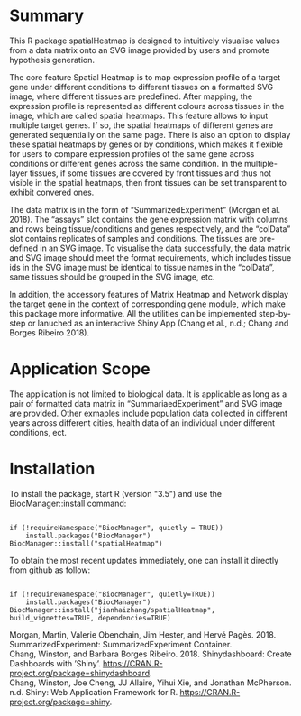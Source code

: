 # Summary

This R package spatialHeatmap is designed to intuitively visualise values from a data matrix onto an SVG image provided by users and promote hypothesis generation.  

The core feature Spatial Heatmap is to map expression profile of a target gene under different conditions to different tissues on a formatted SVG image, where different tissues are predefined. After mapping, the expression profile is represented as different colours across tissues in the image, which are called spatial heatmaps. This feature allows to input multiple target genes. If so, the spatial heatmaps of different genes are generated sequentially on the same page. There is also an option to display these spatial heatmaps by genes or by conditions, which makes it flexible for users to compare expression profiles of the same gene across conditions or different genes across the same condition. In the multiple-layer tissues, if some tissues are covered by front tissues and thus not visible in the spatial heatmaps, then front tissues can be set transparent to exhibit convered ones.  

The data matrix is in the form of “SummarizedExperiment” (Morgan et al. 2018). The “assays” slot contains the gene expression matrix with columns and rows being tissue/conditions and genes respectively, and the “colData” slot contains replicates of samples and conditions. The tissues are pre-defined in an SVG image. To visualise the data successfully, the data matrix and SVG image should meet the format requirements, which includes tissue ids in the SVG image must be identical to tissue names in the “colData”, same tissues should be grouped in the SVG image, etc.  

In addition, the accessory features of Matrix Heatmap and Network display the target gene in the context of corresponding gene module, which make this package more informative. All the utilities can be implemented step-by-step or lanuched as an interactive Shiny App (Chang et al., n.d.; Chang and Borges Ribeiro 2018).  

# Application Scope

The application is not limited to biological data. It is applicable as long as a pair of formatted data matrix in “SummariaedExperiment” and SVG image are provided. Other exmaples include population data collected in different years across different cities, health data of an individual under different conditions, ect.


# Installation 

To install the package, start R (version "3.5") and use the BiocManager::install command:

```{r, eval=FALSE, echo=TRUE, warnings=FALSE} 

if (!requireNamespace("BiocManager", quietly = TRUE))
    install.packages("BiocManager")
BiocManager::install("spatialHeatmap")

```
To obtain the most recent updates immediately, one can install it directly from github as follow:
                                                                                                                                                                 
```{r, eval=FALSE, echo=TRUE, warnings=FALSE}

if (!requireNamespace("BiocManager", quietly=TRUE))
    install.packages("BiocManager")
BiocManager::install("jianhaizhang/spatialHeatmap", build_vignettes=TRUE, dependencies=TRUE)

```


Morgan, Martin, Valerie Obenchain, Jim Hester, and Hervé Pagès. 2018. SummarizedExperiment: SummarizedExperiment Container.  
Chang, Winston, and Barbara Borges Ribeiro. 2018. Shinydashboard: Create Dashboards with ’Shiny’. https://CRAN.R-project.org/package=shinydashboard.  
Chang, Winston, Joe Cheng, JJ Allaire, Yihui Xie, and Jonathan McPherson. n.d. Shiny: Web Application Framework for R. https://CRAN.R-project.org/package=shiny.


